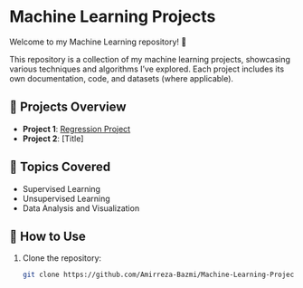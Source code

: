 # Machine Learning Projects

Welcome to my Machine Learning repository! 🚀

This repository is a collection of my machine learning projects, showcasing various techniques and algorithms I’ve explored. Each project includes its own documentation, code, and datasets (where applicable).

## 📂 Projects Overview

- **Project 1**: [Regression Project](https://github.com/Amirreza-Bazmi/Machine-Learning-Projects/tree/main/Regression)
- **Project 2**: [Title]  


## 📖 Topics Covered

- Supervised Learning
- Unsupervised Learning
- Data Analysis and Visualization
  
## 🚀 How to Use

1. Clone the repository:
   ```bash
   git clone https://github.com/Amirreza-Bazmi/Machine-Learning-Projects.git

